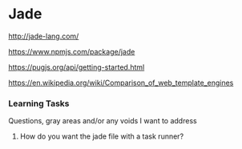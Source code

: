 # Jade
http://jade-lang.com/

https://www.npmjs.com/package/jade

https://pugjs.org/api/getting-started.html

https://en.wikipedia.org/wiki/Comparison_of_web_template_engines


### Learning Tasks
Questions, gray areas and/or any voids I want to address

1. How do you want the jade file with a task runner?
